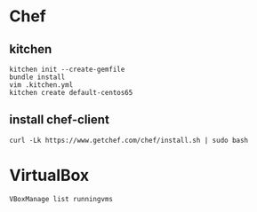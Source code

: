# Chef

## kitchen
```
kitchen init --create-gemfile
bundle install
vim .kitchen.yml
kitchen create default-centos65
```
## install chef-client
```
curl -Lk https://www.getchef.com/chef/install.sh | sudo bash 
```

# VirtualBox
```
VBoxManage list runningvms
```
